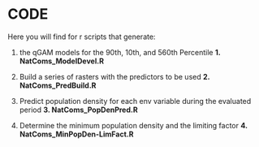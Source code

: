 # CODE
Here you will find for r scripts that generate:

1) the qGAM models for the 90th, 10th, and 560th Percentile **1. NatComs_ModelDevel.R**

2) Build a series of rasters with the predictors to be used **2. NatComs_PredBuild.R**

3) Predict population density for each env variable during the evaluated period **3. NatComs_PopDenPred.R**

4) Determine the minimum population density and the limiting factor **4. NatComs_MinPopDen-LimFact.R**